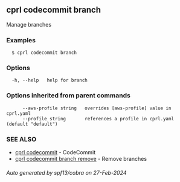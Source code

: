 ## cprl codecommit branch

Manage branches

### Examples

```
  $ cprl codecommit branch
```

### Options

```
  -h, --help   help for branch
```

### Options inherited from parent commands

```
      --aws-profile string   overrides [aws-profile] value in cprl.yaml
      --profile string       references a profile in cprl.yaml (default "default")
```

### SEE ALSO

* [cprl codecommit](cprl_codecommit.md)	 - CodeCommit
* [cprl codecommit branch remove](cprl_codecommit_branch_remove.md)	 - Remove branches

###### Auto generated by spf13/cobra on 27-Feb-2024

